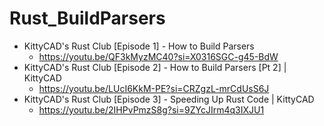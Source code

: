 # Rust_BuildParsers

- KittyCAD's Rust Club [Episode 1] - How to Build Parsers
  - https://youtu.be/QF3kMyzMC40?si=X0316SGC-g45-BdW
- KittyCAD's Rust Club [Episode 2] - How to Build Parsers [Pt 2] | KittyCAD
  - https://youtu.be/LUcI6KkM-PE?si=CRZgzL-mrCdUsS6J
- KittyCAD's Rust Club [Episode 3] - Speeding Up Rust Code | KittyCAD
  - https://youtu.be/2IHPvPmzS8g?si=9ZYcJIrm4q3IXJU1

